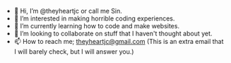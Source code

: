 - 👋 Hi, I’m @theyheartjc or call me Sin.
- 👀 I’m interested in making horrible coding experiences.
- 🌱 I’m currently learning how to code and make websites.
- 💞️ I’m looking to collaborate on stuff that I haven't thought about yet.
- 📫 How to reach me; theyheartjc@gmail.com (This is an extra email that I will barely check, but I will answer you.)
